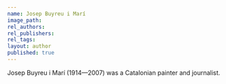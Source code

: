 ```yaml
---
name: Josep Buyreu i Marí
image_path:
rel_authors:
rel_publishers:
rel_tags:
layout: author
published: true
---
```


Josep Buyreu i Marí (1914—2007) was a Catalonian painter and journalist.
